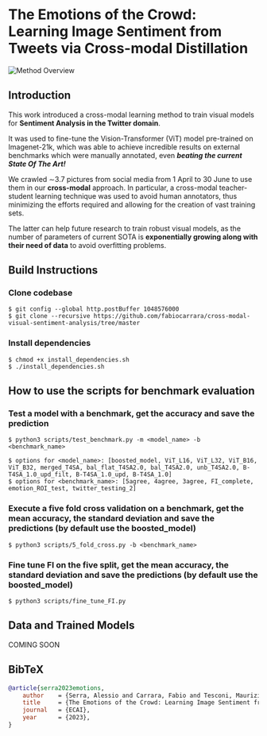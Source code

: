 # The Emotions of the Crowd: Learning Image Sentiment from Tweets via Cross-modal Distillation

![Method Overview](https://fabiocarrara.github.io/cross-modal-visual-sentiment-analysis/static/images/overview.png)


## Introduction
This work introduced a cross-modal learning method to train visual models for **Sentiment Analysis in the Twitter domain**.

It was used to fine-tune the Vision-Transformer (ViT) model pre-trained on Imagenet-21k, which was able to achieve incredible results on external benchmarks which were manually annotated, even ***beating the current State Of The Art!***

We crawled ∼3.7 pictures from social media from 1 April to 30 June to use them in our **cross-modal** approach. In particular, a cross-modal teacher-student learning technique was used to avoid human annotators, thus minimizing the efforts required and allowing for the creation of vast training sets.

The latter can help future research to train robust visual models, as the number of parameters of current SOTA is **exponentially growing along with their need of data** to avoid overfitting problems.

## Build Instructions
### Clone codebase
    $ git config --global http.postBuffer 1048576000
    $ git clone --recursive https://github.com/fabiocarrara/cross-modal-visual-sentiment-analysis/tree/master
### Install dependencies 
    $ chmod +x install_dependencies.sh
    $ ./install_dependencies.sh

## How to use the scripts for benchmark evaluation
### Test a model with a benchmark, get the accuracy and save the prediction
    $ python3 scripts/test_benchmark.py -m <model_name> -b <benchmark_name>
    
    $ options for <model_name>: [boosted_model, ViT_L16, ViT_L32, ViT_B16, ViT_B32, merged_T4SA, bal_flat_T4SA2.0, bal_T4SA2.0, unb_T4SA2.0, B-T4SA_1.0_upd_filt, B-T4SA_1.0_upd, B-T4SA_1.0]
    $ options for <benchmark_name>: [5agree, 4agree, 3agree, FI_complete, emotion_ROI_test, twitter_testing_2] 

### Execute a five fold cross validation on a benchmark, get the mean accuracy, the standard deviation and save the predictions (by default use the boosted_model)
    $ python3 scripts/5_fold_cross.py -b <benchmark_name>

### Fine tune FI on the five split, get the mean accuracy, the standard deviation and save the predictions (by default use the boosted_model)
    $ python3 scripts/fine_tune_FI.py
    
## Data and Trained Models
COMING SOON

## BibTeX
```bibtex
@article{serra2023emotions,
    author    = {Serra, Alessio and Carrara, Fabio and Tesconi, Maurizio and Falchi, Fabrizio},
    title     = {The Emotions of the Crowd: Learning Image Sentiment from Tweets via Cross-modal Distillation},
    journal   = {ECAI},
    year      = {2023},
}
```